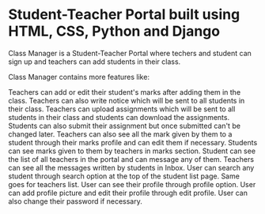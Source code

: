 # Student-Teacher Portal built using HTML, CSS, Python and Django

Class Manager is a Student-Teacher Portal where techers and student can sign up and teachers can add students in their class.

Class Manager contains more features like:

Teachers can add or edit their student's marks after adding them in the class.
Teachers can also write notice which will be sent to all students in their class.
Teachers can upload assignments which will be sent to all students in their class and students can download the assignments.
Students can also submit their assignment but once submitted can't be changed later.
Teachers can also see all the mark given by them to a student through their marks profile and can edit them if necessary.
Students can see marks given to them by teachers in marks section.
Student can see the list of all teachers in the portal and can message any of them.
Teachers can see all the messages written by students in Inbox.
User can search any student through search option at the top of the student list page. Same goes for teachers list.
User can see their profile through profile option.
User can add profile picture and edit their profile through edit profile.
User can also change their password if necessary.
